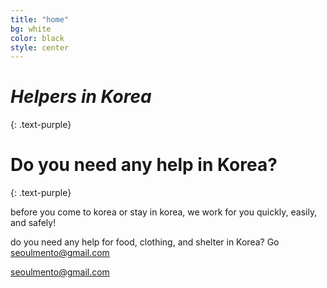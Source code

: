 ```yaml
---
title: "home"
bg: white
color: black
style: center
---
```


# ***Helpers in Korea***
{: .text-purple}

<span class="fa-stack subtlecircle" style="font-size:100px; background:rgba(255,166,0,0.1)">
  <i class="fa fa-globe fa-stack-2x text-white"></i>
  <i class="fa fa-globe fa-stack-1x text-orange"></i>
</span>
													
# Do you need any help in Korea?
{: .text-purple}


before you come to korea or stay in korea, we work for you quickly, easily, and safely!

do you need any help for food, clothing, and shelter in Korea? Go <a href="mailto:seoulmento@gmail.com">seoulmento@gmail.com</a>


<span id="contactform">
  <a href="mailto:seoulmento@gmail.com" class="bg-blue" >
  seoulmento@gmail.com
  </a>
</span>
